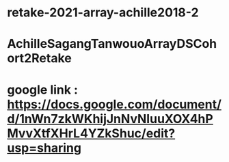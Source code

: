 # retake-2021-array-achille2018-2
# AchilleSagangTanwouoArrayDSCohort2Retake

# google link : https://docs.google.com/document/d/1nWn7zkWKhijJnNvNluuXOX4hPMvvXtfXHrL4YZkShuc/edit?usp=sharing 
